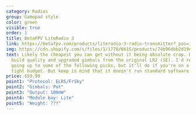 ```yaml
---
category: Radios
group: Gamepad style
color: green
visible: true
order: 1
title: BetaFPV LiteRadio 3
link: https://betafpv.com/products/literadio-3-radio-transmitter?_pos=1&_sid=ad54ec93f&_ss=r
img: https://cdn.shopify.com/s/files/1/1778/6615/products/74b96dbb2d19db9758ba306fc55ad040_782bbbfb-376a-42ec-abbf-b51517d6c67c_720x.jpg?v=1641875809
text: Likely the cheapest you can get without it being absolute crap. Decent
  build quality and upgraded gimbals from the original LR2 (SE). I'd recommend
  going up to some of the following picks, but it'll do if you're on a very
  tight budget. But keep in mind that it doesn't run standard software
price: $59.99
point1: "Protocol: ELRS/FrSky"
point2: "Gimbals: Pot"
point3: "Output: 100mW"
point4: "Module bay: Lite"
point5: "Weight: ???"
---
```

